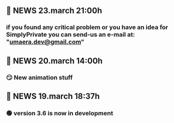## 📰 NEWS 23.march 21:00h
### if you found any critical problem or you have an idea for SimplyPrivate you can send-us an e-mail at: "umaera.dev@gmail.com"

## 📰 NEWS 20.march 14:00h
### 😏 New animation stuff 

## 📰 NEWS 19.march 18:37h
### 🟢 version 3.6 is now in development
